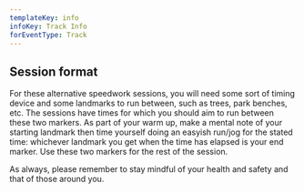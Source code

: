 ```yaml
---
templateKey: info
infoKey: Track Info
forEventType: Track
---
```

## Session format

For these alternative speedwork sessions, you will need some sort of timing device
and some landmarks to run between, such as trees, park benches, etc. The sessions 
have times for which you should aim to run between these two markers. As part of 
your warm up, make a mental note of your starting landmark then time yourself 
doing an easyish run/jog for the stated time: whichever landmark you get when the
time has elapsed is your end marker. Use these two markers for the rest of the 
session.

As always, please remember to stay mindful of your health and safety and that of
those around you.
